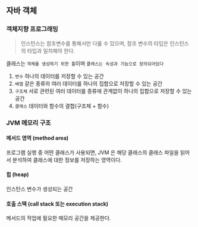 ## 자바 객체

### 객체지향 프로그래밍

> 인스턴스는 참조변수를 통해서만 다룰 수 있으며, 참조 변수의 타입은 인스턴스의 타입과 일치해야 한다.

클래스는 `객체를 생성하기 위한 틀`이며 `클래스는 속성과 기능으로 정의되어있다`

1. `변수` 하나의 데이터를 저장할 수 있는 공간
2. `배열` 같은 종류의 여러 데이터를 하나의 집합으로 저장할 수 있는 공간
3. `구조체` 서로 관련된 여러 데이터를 종류에 관계없이 하나의 집합으로 저장할 수 있는 공간
4. `클래스` 데이터와 함수의 결합(구조체 + 함수)

### JVM 메모리 구조

#### 메서드 영역 (method area)
프로그램 실행 중 어떤 클래스가 사용되면, JVM 은 해당 클래스의 클래스 파일을 읽어서 분석하여 클래스에 대한 정보를 저장하는 영역이다.
#### 힙 (heap)
인스턴스 변수가 생성되는 공간
#### 호출 스택 (call stack 또는 execution stack)
메서드의 작업에 필요한 메모리 공간을 제공한다.
